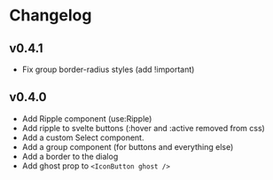 # Changelog

## v0.4.1

- Fix group border-radius styles (add !important)

## v0.4.0

- Add Ripple component (use:Ripple)
- Add ripple to svelte buttons (:hover and :active removed from css)
- Add a custom Select component.
- Add a group component (for buttons and everything else)
- Add a border to the dialog
- Add ghost prop to `<IconButton ghost />`

